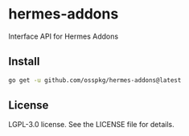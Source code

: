 # hermes-addons

Interface API for Hermes Addons

## Install

```bash
go get -u github.com/osspkg/hermes-addons@latest
```

## License

LGPL-3.0 license. See the LICENSE file for details.
